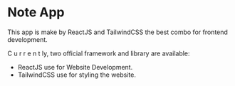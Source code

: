 # Note App

This  app is make by ReactJS and TailwindCSS the best combo for frontend development.

C u r r e n t ly, two official framework and  library are available:

- ReactJS use for Website Development.
- TailwindCSS use for styling the website.
